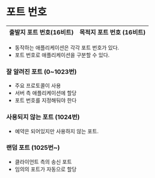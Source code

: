 # 포트 번호
| 출발지 포트 번호(16비트) | 목적지 포트 번호 (16비트) |
| --- | --- |
- 동작하는 애플리케이션은 각각 포트 번호가 있다.
- 포트 번호로 애플리케이션을 구분할 수 있다.

### 잘 알려진 포트 (0~1023번)

- 주요 프로토콜이 사용
- 서버 측 애플리케이션에 할당
- 포트 번호를 지정해둬야 한다

### 사용되지 않는 포트 (1024번)

- 예약은 되어있지만 사용하지 않는 포트.

### 랜덤 포트 (1025번~)

- 클라이언트 측의 송신 포트
- 임의의 포트가 자동으로 할당